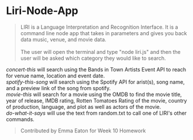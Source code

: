 # Liri-Node-App
> LIRI is a Language Interpretation and Recognition Interface. It is a command line node app that takes in parameters and gives you back data music, venue, and movie data.  
\
> The user will open the terminal and type "node liri.js" and then the user will be asked which category they would like to search.

*concert-this* will search using the Bands in Town Artists Event API to reach for venue name, location and event date.\
*spotify-this-song* will search using the Spotify API for arist(s), song name, and a preview link of the song from spotify.\
*movie-this* will search for a movie using the OMDB to find the movie title, year of release, IMDB rating, Rotten Tomatoes Rating of the movie, country of production, language, and plot as well as actors of the movie.\
*do-what-it-says* will use the text from random.txt to call one of LIRI's other commands.  
  
> Contributed by Emma Eaton for Week 10 Homework